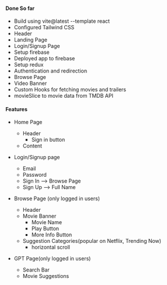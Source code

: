 #### Done So far

- Build using vite@latest --template react
- Configured Tailwind CSS
- Header
- Landing Page
- Login/Signup Page
- Setup firebase
- Deployed app to firebase
- Setup redux
- Authentication and redirection
- Browse Page
- Video Banner
- Custom Hooks for fetching movies and trailers
- movieSlice to movie data from TMDB API

#### Features

- Home Page
    - Header
        - Sign in button
    - Content

- Login/Signup page
    - Email
    - Password
    - Sign In --> Browse Page
    - Sign Up --> Full Name

- Browse Page (only logged in users)
    - Header
    - Movie Banner
        - Movie Name
        - Play Button
        - More Info Button
    - Suggestion Categories(popular on Netflix, Trending Now)
        - horizontal scroll

- GPT Page(only logged in users)
    - Search Bar
    - Movie Suggestions
